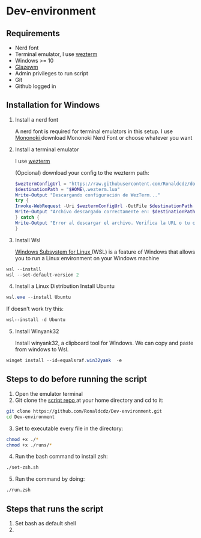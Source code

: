 # Dev-environment

## Requirements

- Nerd font
- Terminal emulator, I use [ wezterm ](https://wezterm.org/installation.html)
- Windows >= 10
- [ Glazewm ](https://github.com/glzr-io/glazewm?tab=readme-ov-file#installation)
- Admin privileges to run script
- Git
- Github logged in

## Installation for Windows

1. Install a nerd font

   A nerd font is required for terminal emulators in this setup.
   I use [ Mononoki ](https://www.nerdfonts.com/font-downloads) download Mononoki Nerd Font or choose whatever you want

2. Install a terminal emulator

   I use [ wezterm ](https://wezterm.org/installation.html)

   (Opcional) download your config to the wezterm path:

   ```powershell
   $weztermConfigUrl = "https://raw.githubusercontent.com/Ronaldcdz/dotfiles/main/wezterm/.wezterm.lua"
   $destinationPath = "$HOME\.wezterm.lua"
   Write-Output "Descargando configuración de WezTerm..."
   try {
   Invoke-WebRequest -Uri $weztermConfigUrl -OutFile $destinationPath -ErrorAction Stop
   Write-Output "Archivo descargado correctamente en: $destinationPath"
   } catch {
   Write-Output "Error al descargar el archivo. Verifica la URL o tu conexión a internet."
   }
   ```

3. Install Wsl

   [ Windows Subsystem for Linux ](https://learn.microsoft.com/en-us/windows/wsl/about)(WSL) is a feature of Windows that allows you to run a Linux environment on your Windows machine

```powershell
wsl --install
wsl --set-default-version 2
```

4. Install a Linux Distribution
   Install Ubuntu

```powershell
wsl.exe --install Ubuntu
```

If doesn't work try this:

```powershell
wsl--install -d Ubuntu
```

5. Install Winyank32

   Install winyank32, a clipboard tool for Windows.
   We can copy and paste from windows to Wsl.

```powershell
winget install --id=equalsraf.win32yank  -e
```

## Steps to do before running the script

1. Open the emulator terminal
2. Git clone the [ script repo ](#) at your home directory and cd to it:

```bash
git clone https://github.com/Ronaldcdz/Dev-environment.git
cd Dev-environment
```

3. Set to executable every file in the directory:

```bash
chmod +x ./*
chmod +x ./runs/*
```

4. Run the bash command to install zsh:

```bash
./set-zsh.sh
```

5. Run the command by doing:

```zsh
./run.zsh
```

## Steps that runs the script

1. Set bash as default shell
2.
